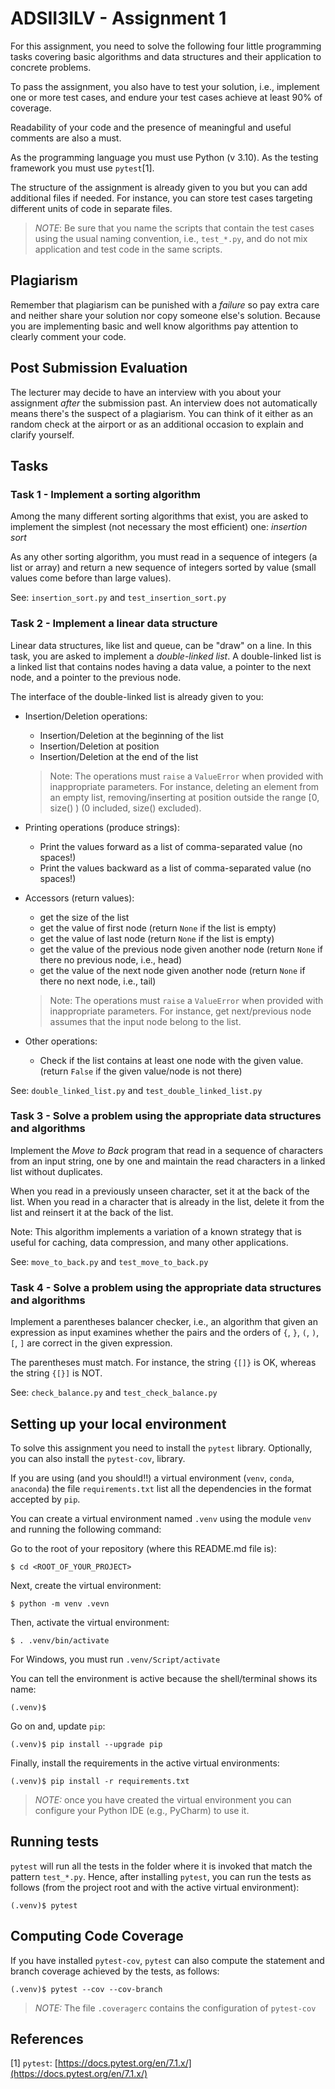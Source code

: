 # ADSII3ILV - Assignment 1

For this assignment, you need to solve the following four little programming tasks covering basic algorithms and data structures and their application to concrete problems.

To pass the assignment, you also have to test your solution, i.e., implement one or more test cases, and endure your test cases achieve at least 90% of coverage.

Readability of your code and the presence of meaningful and useful comments are also a must.

As the programming language you must use Python (v 3.10).
As the testing framework you must use `pytest`[1].

The structure of the assignment is already given to you but you can add additional files if needed. For instance, you can store test cases targeting different units of code in separate files. 

> *NOTE*: Be sure that you name the scripts that contain the test cases using the usual naming convention, i.e.,  `test_*.py`, and do not mix application and test code in the same scripts.

## Plagiarism

Remember that plagiarism can be punished with a *failure* so pay extra care and neither share your solution nor copy someone else's solution. Because you are implementing basic and well know algorithms pay attention to clearly comment your code.

## Post Submission Evaluation

The lecturer may decide to have an interview with you about your assignment *after* the submission past. An interview does not automatically means there's the suspect of a plagiarism. You can think of it either as an random check at the airport or as an additional occasion to explain and clarify yourself.

## Tasks

### Task 1 - Implement a sorting algorithm

Among the many different sorting algorithms that exist, you are asked to implement the simplest (not necessary the most efficient) one: *insertion sort*

As any other sorting algorithm, you must read in a sequence of integers (a list or array) and return a new sequence of integers sorted by value (small values come before than large values).

See: `insertion_sort.py` and `test_insertion_sort.py`


### Task 2 - Implement a linear data structure

Linear data structures, like list and queue, can be "draw" on a line. In this task, you are asked to implement a *double-linked list*.
A double-linked list is a linked list that contains nodes having a data value, a pointer to the next node, and a pointer to the previous node.

The interface of the double-linked list is already given to you:

- Insertion/Deletion operations:
    - Insertion/Deletion at the beginning of the list
    - Insertion/Deletion at position
    - Insertion/Deletion at the end of the list

    > Note: The operations must `raise` a `ValueError` when provided with inappropriate parameters. For instance, deleting an element from an empty list, removing/inserting at position outside the range [0, size() ) (0 included, size() excluded).

- Printing operations (produce strings):
    - Print the values forward as a list of comma-separated value (no spaces!)
    - Print the values backward as a list of comma-separated value (no spaces!)

- Accessors (return values):
    - get the size of the list
    - get the value of first node (return `None` if the list is empty)
    - get the value of last node (return `None` if the list is empty)
    - get the value of the previous node given another node (return `None` if there no previous node, i.e., head)
    - get the value of the next node given another node (return `None` if there no next node, i.e., tail)

    > Note: The operations must `raise` a `ValueError` when provided with inappropriate parameters. For instance, get next/previous node assumes that the input node belong to the list.

- Other operations:
    - Check if the list contains at least one node with the given value.  (return `False` if the given value/node is not there)

See: `double_linked_list.py` and `test_double_linked_list.py`

### Task 3 - Solve a problem using the appropriate data structures and algorithms

Implement the *Move to Back* program that read in a sequence of characters from an input string, one by one and maintain the read characters in a linked list without duplicates.

When you read in a previously unseen character, set it at the back of the list.
When you read in a character that is already in the list, delete it from the list and reinsert it at the back of the list.

Note: This algorithm implements a variation of a known strategy that is useful for caching, data compression, and many other applications.

See: `move_to_back.py` and `test_move_to_back.py`

### Task 4 - Solve a problem using the appropriate data structures and algorithms

Implement a parentheses balancer checker, i.e., an algorithm that given an expression as input examines whether the pairs and the orders of `{`, `}`, `(`, `)`, `[`, `]` are correct in the given expression.

The parentheses must match. For instance, the string `{[]}` is OK, whereas the string `{[}]` is NOT.

See: `check_balance.py` and `test_check_balance.py`

## Setting up your local environment

To solve this assignment you need to install the `pytest` library. Optionally, you can also install the `pytest-cov`, library. 

If you are using (and you should!!) a virtual environment (`venv`, `conda`, `anaconda`) the file `requirements.txt` list all the dependencies in the format accepted by `pip`.

You can create a virtual environment named `.venv` using the module `venv` and running the following command:

Go to the root of your repository (where this README.md file is):

``` 
$ cd <ROOT_OF_YOUR_PROJECT>
```

Next, create the virtual environment:

```
$ python -m venv .vevn
```

Then, activate the virtual environment:

```
$ . .venv/bin/activate
```

For Windows, you must run `.venv/Script/activate`

You can tell the environment is active because the shell/terminal shows its name:

```
(.venv)$ 
```

Go on and, update `pip`:

```
(.venv)$ pip install --upgrade pip
```

Finally, install the requirements in the active virtual environments:

```
(.venv)$ pip install -r requirements.txt
```

> *NOTE:* once you have created the virtual environment you can configure your Python IDE (e.g., PyCharm) to use it.

## Running tests

`pytest` will run all the tests in the folder where it is invoked that match the pattern `test_*.py`. Hence, after installing `pytest`, you can run the tests as follows (from the project root and with the active virtual environment):

```
(.venv)$ pytest
```

## Computing Code Coverage

If you have installed `pytest-cov`, `pytest` can also compute the statement and branch coverage achieved by the tests, as follows:


```
(.venv)$ pytest --cov --cov-branch
```

> *NOTE:* The file `.coveragerc` contains the configuration of `pytest-cov`

## References

[1] `pytest`: [https://docs.pytest.org/en/7.1.x/](https://docs.pytest.org/en/7.1.x/)